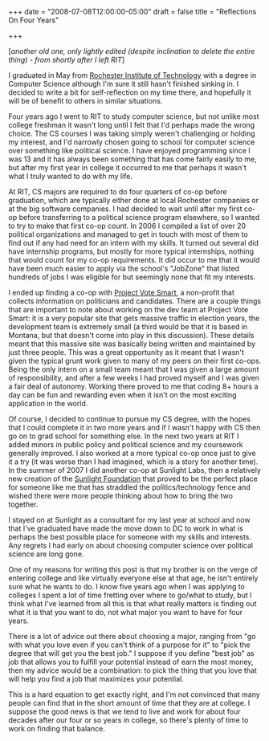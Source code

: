 +++
date = "2008-07-08T12:00:00-05:00"
draft = false
title = "Reflections On Four Years"

+++

[*another old one, only lightly edited (despite inclination to delete the entire thing) - from shortly after I left RIT*]

I graduated in May from <a class="reference external" href="http://rit.edu">Rochester Institute of Technology</a> with a degree in Computer Science although I'm sure it still hasn't finished sinking in.  I decided to write a bit for self-reflection on my time there, and hopefully it will be of benefit to others in similar situations.</p>
<p>Four years ago I went to RIT to study computer science, but not unlike most college freshman it wasn't long until I felt that I'd perhaps made the wrong choice.  The CS courses I was taking simply weren't challenging or holding my interest, and I'd narrowly chosen going to school for computer science over something like political science.  I have enjoyed programming since I was 13 and it has always been something that has come fairly easily to me, but after my first year in college it occurred to me that perhaps it wasn't what I truly wanted to do with my life.</p>
<p>At RIT, CS majors are required to do four quarters of co-op before graduation, which are typically either done at local Rochester companies or at the big software companies.  I had decided to wait until after my first co-op before transferring to a political science program elsewhere, so I wanted to try to make that first co-op count.  In 2006 I compiled a list of over 20 political organizations and managed to get in touch with most of them to find out if any had need for an intern with my skills.  It turned out several did have internship programs, but mostly for more typical internships, nothing that would count for my co-op requirements.  It did occur to me that it would  have been much easier to apply via the school's &quot;JobZone&quot; that listed hundreds of jobs I was eligible for but seemingly none that fit my interests.</p>
<p>I ended up finding a co-op with <a class="reference external" href="http://vote-smart.org">Project Vote Smart</a>, a non-profit that collects information on politicians and candidates.  There are a couple things that are important to note about working on the dev team at Project Vote Smart: it is a very popular site that gets massive traffic in election years, the development team is extremely small (a third would be that it is based in Montana, but that doesn't come into play in this discussion).  These details meant that this massive site was basically being written and maintained by just three people.  This was a great opportunity as it meant that I wasn't given the typical grunt work given to many of my peers on their first co-ops.  Being the only intern on a small team meant that I was given a large amount of responsibility, and after a few weeks I had proved myself and I was given a fair deal of autonomy.  Working there proved to me that coding 8+ hours a day can be fun and rewarding even when it isn't on the most exciting application in the world.</p>
<p>Of course, I decided to continue to pursue my CS degree, with the hopes that I could complete it in two more years and if I wasn't happy with CS then go on to grad school for something else.  In the next two years at RIT I added minors in public policy and political science and my coursework generally improved.  I also worked at a more typical co-op once just to give it a try (it was worse than I had imagined, which is a story for another time).  In the summer of 2007 I did another co-op at Sunlight Labs, then a relatively new creation of the <a class="reference external" href="http://sunlightfoundation.com">Sunlight Foundation</a> that proved to be the perfect place for someone like me that has straddled the politics/technology fence and wished there were more people thinking about how to bring the two together.</p>
<p>I stayed on at Sunlight as a consultant for my last year at school and now that I've graduated have made the move down to DC to work in what is perhaps the best possible place for someone with my skills and interests.  Any regrets I had early on about choosing computer science over political science are long gone.</p>
<p>One of my reasons for writing this post is that my brother is on the verge of entering college and like virtually everyone else at that age, he isn't entirely sure what he wants to do.  I know five years ago when I was applying to colleges I spent a lot of time fretting over where to go/what to study, but I think what I've learned from all this is that what really matters is finding out what it is that you want to do, not what major you want to have for four years.</p>
<p>There is a lot of advice out there about choosing a major, ranging from &quot;go with what you love even if you can't think of a purpose for it&quot; to &quot;pick the degree that will get you the best job.&quot;  I suppose if you define &quot;best job&quot; as job that allows you to fulfill your potential instead of earn the most money, then my advice would be a combination: to pick the thing that you love that will help you find a job that maximizes your potential.</p>
<p>This is a hard equation to get exactly right, and I'm not convinced that many people can find that in the short amount of time that they are at college.  I suppose the good news is that we tend to live and work for about four decades after our four or so years in college, so there's plenty of time to work on finding that balance.</p>

